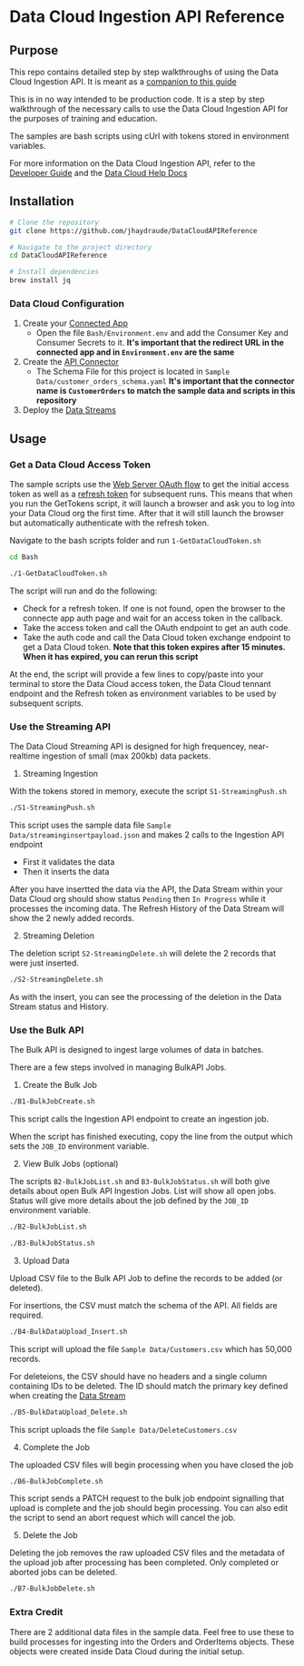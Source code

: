 # Data Cloud Ingestion API Reference

## Purpose

This repo contains detailed step by step walkthroughs of using the Data Cloud Ingestion API. It is meant as a [companion to this guide]( 
https://salesforce.quip.com/daYKA7Iw9MfB)

This is in no way intended to be production code. It is a step by step walkthrough of the necessary calls to use the Data Cloud Ingestion API for the purposes of training and education.

The samples are bash scripts using cUrl with tokens stored in environment variables.

For more information on the Data Cloud Ingestion API, refer to the [Developer Guide](https://developer.salesforce.com/docs/atlas.en-us.c360a_api.meta/c360a_api/c360a_api_get_started.htm) and the [Data Cloud Help Docs](https://help.salesforce.com/s/articleView?id=sf.c360_a_connect_an_ingestion_source.htm&type=5)

## Installation


```bash
# Clone the repository
git clone https://github.com/jhaydraude/DataCloudAPIReference

# Navigate to the project directory
cd DataCloudAPIReference

# Install dependencies
brew install jq
```

### Data Cloud Configuration

1. Create your [Connected App](https://salesforce.quip.com/SiSYADNSwKGN)
    - Open the file `Bash/Environment.env` and add the Consumer Key and Consumer Secrets to it.
    **It's important that the redirect URL in the connected app and in  `Environment.env` are the same**
2. Create the [API Connector](https://salesforce.quip.com/3b3SAaTV4hMn)
    - The Schema File for this project is located in `Sample Data/customer_orders_schema.yaml`
    **It's important that the connector name is `CustomerOrders` to match the sample data and scripts in this repository**
3. Deploy the [Data Streams](https://salesforce.quip.com/uDgmAbTYKmXQ)


## Usage



### Get a Data Cloud Access Token

The sample scripts use the [Web Server OAuth flow](https://help.salesforce.com/s/articleView?language=en_US&id=sf.remoteaccess_oauth_web_server_flow.htm&type=5) to get the initial access token as well as a [refresh token](https://help.salesforce.com/s/articleView?id=sf.remoteaccess_oauth_refresh_token_flow.htm&type=5) for subsequent runs.
This means that when you run the GetTokens script, it will launch a browser and ask you to log into your Data Cloud org the first time. After that it will still launch the browser but automatically authenticate with the refresh token.

Navigate to the bash scripts folder and run `1-GetDataCloudToken.sh`

```bash
cd Bash

./1-GetDataCloudToken.sh
```

The script will run and do the following:
- Check for a refresh token. If one is not found, open the browser to the connecte app auth page and wait for an access token in the callback.
- Take the access token and call the OAuth endpoint to get an auth code. 
- Take the auth code and call the Data Cloud token exchange endpoint to get a Data Cloud token. 
**Note that this token expires after 15 minutes. When it has expired, you can rerun this script**

At the end, the script will provide a few lines to copy/paste into your terminal to store the Data Cloud access token, the Data Cloud tennant endpoint and the Refresh token as environment variables to be used by subsequent scripts.

### Use the Streaming API

The Data Cloud Streaming API is designed for high frequencey, near-realtime ingestion of small (max 200kb) data packets.

1. Streaming Ingestion

With the tokens stored in memory, execute the script `S1-StreamingPush.sh`

```bash
./S1-StreamingPush.sh
```

This script uses the sample data file `Sample Data/streaminginsertpayload.json` and makes 2 calls to the Ingestion API endpoint
- First it validates the data
- Then it inserts the data

After you have insertted the data via the API, the Data Stream within your Data Cloud org should show status `Pending` then `In Progress` while it processes the incoming data. The Refresh History of the Data Stream will show the 2 newly added records.

2. Streaming Deletion

The deletion script `S2-StreamingDelete.sh` will delete the 2 records that were just inserted.

```bash
./S2-StreamingDelete.sh
```

As with the insert, you can see the processing of the deletion in the Data Stream status and History.

### Use the Bulk API

The Bulk API is designed to ingest large volumes of data in batches.

There are a few steps involved in managing BulkAPI Jobs.

1. Create the Bulk Job

```bash
./B1-BulkJobCreate.sh
```
This script calls the Ingestion API endpoint to create an ingestion job.

When the script has finished executing, copy the line from the output which sets the `JOB_ID` environment variable.

2. View Bulk Jobs (optional)

The scripts `B2-BulkJobList.sh` and `B3-BulkJobStatus.sh` will both give details about open Bulk API Ingestion Jobs. List will show all open jobs. Status will give more details about the job defined by the `JOB_ID` environment variable.

```bash
./B2-BulkJobList.sh

./B3-BulkJobStatus.sh
```

3. Upload Data

Upload CSV file to the Bulk API Job to define the records to be added (or deleted).

For insertions, the CSV must match the schema of the API. All fields are required. 

```bash
./B4-BulkDataUpload_Insert.sh
```
This script will upload the file `Sample Data/Customers.csv` which has 50,000 records.

For deleteions, the CSV should have no headers and a single column containing IDs to be deleted. The ID should match the primary key defined when creating the [Data Stream](https://salesforce.quip.com/uDgmAbTYKmXQ)

```bash
./B5-BulkDataUpload_Delete.sh
```
This script uploads the file `Sample Data/DeleteCustomers.csv`

4. Complete the Job

The uploaded CSV files will begin processing when you have closed the job

```bash
./B6-BulkJobComplete.sh
```

This script sends a PATCH request to the bulk job endpoint signalling that upload is complete and the job should begin processing. You can also edit the script to send an abort request which will cancel the job.

5. Delete the Job

Deleting the job removes the raw uploaded CSV files and the metadata of the upload job after processing has been completed. Only completed or aborted jobs can be deleted.

```bash
./B7-BulkJobDelete.sh
```

### Extra Credit

There are 2 additional data files in the sample data. Feel free to use these to build processes for ingesting into the Orders and OrderItems objects. These objects were created inside Data Cloud during the initial setup.  
